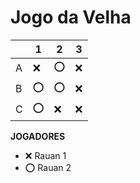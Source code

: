 # Jogo da Velha

|   | 1 | 2 | 3 |
|---|---|---|---|
| A |  ❌ | ⭕  |  ❌ |
| B | ⭕  |  ⭕ | ❌  |
| C |  ⭕ | ❌  | ❌  |

**JOGADORES**

- ❌ Rauan 1
- ⭕ Rauan 2